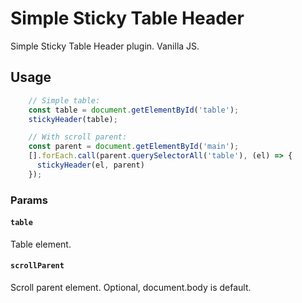 Simple Sticky Table Header
==================
Simple Sticky Table Header plugin. Vanilla JS.


Usage
-----
```js
    // Simple table:
    const table = document.getElementById('table');
    stickyHeader(table);

    // With scroll parent: 
    const parent = document.getElementById('main');
    [].forEach.call(parent.querySelectorAll('table'), (el) => {
      stickyHeader(el, parent)
    });
```

### Params
#### `table`
Table element.

#### `scrollParent`
Scroll parent element. Optional, document.body is default.
